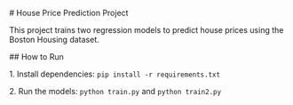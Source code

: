 \# House Price Prediction Project



This project trains two regression models to predict house prices using the Boston Housing dataset.



\## How to Run

1\. Install dependencies: `pip install -r requirements.txt`

2\. Run the models: `python train.py` and `python train2.py`

